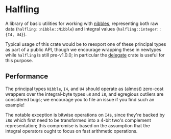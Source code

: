 # Halfling
A library of basic utilities for working with [nibbles](https://en.wikipedia.org/wiki/Nibble), representing both raw data (`halfling::nibble::Nibble`) and integral values (`halfling::integer::{I4, U4}`).

Typical usage of this crate would be to reexport one of these principal types as part of a public API, though we encourage wrapping these in newtypes while `halfling` is still pre-v1.0.0; in particular the [delegate](https://crates.io/crates/delegate) crate is useful for this purpose.

## Performance
The principal types `Nibble`, `I4`, and `U4` should operate as (almost) zero-cost wrappers over the integral-byte types `u8` and `i8`, and egregious outliers are considered bugs; we encourage you to file an issue if you find such an example!

The notable exception is bitwise operations on `I4`s, since they're backed by `i8`s which first need to be transformed into a 4-bit two's complement representation; this compromise is based on the assumption that the integral operators ought to focus on fast arithmetic operations.
